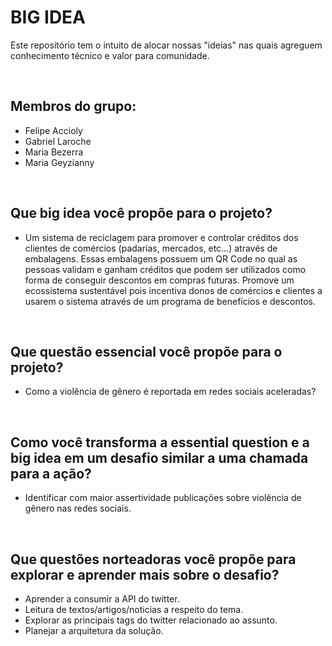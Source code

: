# BIG IDEA
Este repositório tem o intuito de alocar nossas "ideias" nas quais agreguem conhecimento técnico e valor para comunidade.

<br>

## Membros do grupo:
- Felipe Accioly  
- Gabriel Laroche  
- Maria Bezerra  
- Maria Geyzianny  

<br>

## ​Que big idea você propõe para o projeto?
- Um sistema de reciclagem para promover e controlar créditos dos clientes de comércios (padarias, mercados, etc…) através de embalagens. Essas embalagens possuem um QR Code no qual as pessoas validam e ganham créditos que podem ser utilizados como forma de conseguir descontos em compras futuras. Promove um ecossistema sustentável pois incentiva donos de comércios e clientes a usarem o sistema através de um programa de benefícios e descontos.

<br>

## Que questão essencial você propõe para o projeto?
- Como a violência de gênero é reportada em redes sociais aceleradas?

<br>

## Como você transforma a essential question e a big idea em um desafio similar a uma chamada para a ação?
- Identificar com maior assertividade publicações sobre violência de gênero nas redes sociais.

<br>

## Que questões norteadoras você propõe para explorar e aprender mais sobre o desafio?
- Aprender a consumir a API do twitter.
- Leitura de textos/artigos/noticias a respeito do tema.
- Explorar as principais tags do twitter relacionado ao assunto.
- Planejar a arquitetura da solução.

